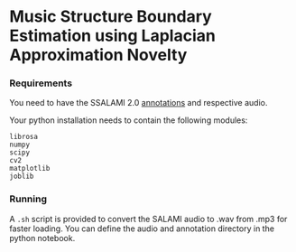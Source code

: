 # Music Structure Boundary Estimation using Laplacian Approximation Novelty

### Requirements
You need to have the SSALAMI 2.0 [annotations](https://github.com/DDMAL/salami-data-public) and respective audio.

Your python installation needs to contain the following modules:
```
librosa
numpy
scipy
cv2
matplotlib
joblib
```
### Running
A `.sh` script is provided to convert the SALAMI audio to .wav from .mp3 for faster loading. You can define the audio and annotation directory in the python notebook.

